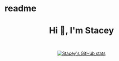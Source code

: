 # readme
<h1 align="center">Hi 👋, I'm Stacey</h1>
<br>
<div align="center"> 

 [![Stacey's GitHub stats](https://github-readme-stats.vercel.app/api?username=bamvans&count_private=true)](https://github.com/anuraghazra/github-readme-stats)

</div>
